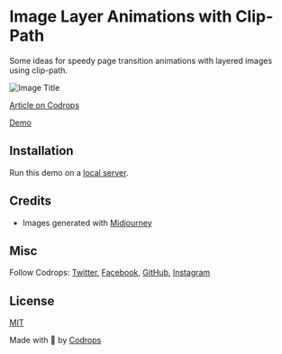 # Image Layer Animations with Clip-Path

Some ideas for speedy page transition animations with layered images using clip-path.

![Image Title](https://tympanus.net/codrops/wp-content/uploads/2023/10/cliplayers_feat.jpg)

[Article on Codrops](https://tympanus.net/codrops/?p=74227)

[Demo](http://tympanus.net/Development/LayersAnimation/)

## Installation

Run this demo on a [local server](https://developer.mozilla.org/en-US/docs/Learn/Common_questions/Tools_and_setup/set_up_a_local_testing_server).

## Credits

- Images generated with [Midjourney](https://midjourney.com)

## Misc

Follow Codrops: [Twitter](http://www.twitter.com/codrops), [Facebook](http://www.facebook.com/codrops), [GitHub](https://github.com/codrops), [Instagram](https://www.instagram.com/codropsss/)

## License
[MIT](LICENSE)

Made with :blue_heart:  by [Codrops](http://www.codrops.com)





